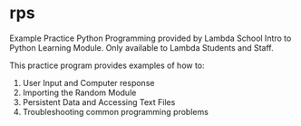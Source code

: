 # rps
Example Practice Python Programming provided by Lambda School Intro to Python Learning Module.
Only available to Lambda Students and Staff.

This practice program provides examples of how to:
1. User Input and Computer response
2. Importing the Random Module
3. Persistent Data and Accessing Text Files
4. Troubleshooting common programming problems

